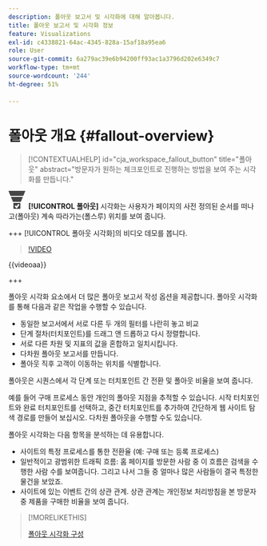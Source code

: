 ```yaml
---
description: 폴아웃 보고서 및 시각화에 대해 알아봅니다.
title: 폴아웃 보고서 및 시각화 정보
feature: Visualizations
exl-id: c4338821-64ac-4345-828a-15af18a95ea6
role: User
source-git-commit: 6a279ac39e6b94200ff93ac1a3796d202e6349c7
workflow-type: tm+mt
source-wordcount: '244'
ht-degree: 51%

---
```


# 폴아웃 개요 {#fallout-overview}

<!-- markdownlint-disable MD034 -->

>[!CONTEXTUALHELP]
>id="cja_workspace_fallout_button"
>title="폴아웃"
>abstract="방문자가 원하는 체크포인트로 진행하는 방법을 보여 주는 시각화를 만듭니다."

<!-- markdownlint-enable MD034 -->


![ConversionFunnel](/help/assets/icons/ConversionFunnel.svg) **[!UICONTROL 폴아웃]** 시각화는 사용자가 페이지의 사전 정의된 순서를 떠나고(폴아웃) 계속 따라가는(폴스루) 위치를 보여 줍니다.

+++ [!UICONTROL 폴아웃 시각화]의 비디오 데모를 봅니다.

>[!VIDEO](https://video.tv.adobe.com/v/345883/?quality=12)

{{videoaa}}

+++

폴아웃 시각화 요소에서 더 많은 폴아웃 보고서 작성 옵션을 제공합니다. 폴아웃 시각화를 통해 다음과 같은 작업을 수행할 수 있습니다.

* 동일한 보고서에서 서로 다른 두 개의 필터를 나란히 놓고 비교
* 단계 절차(터치포인트)를 드래그 앤 드롭하고 다시 정렬합니다.
* 서로 다른 차원 및 지표의 값을 혼합하고 일치시킵니다.
* 다차원 폴아웃 보고서를 만듭니다.
* 폴아웃 직후 고객이 이동하는 위치를 식별합니다.

폴아웃은 시퀀스에서 각 단계 또는 터치포인트 간 전환 및 폴아웃 비율을 보여 줍니다.

예를 들어 구매 프로세스 동안 개인의 폴아웃 지점을 추적할 수 있습니다. 시작 터치포인트와 완료 터치포인트를 선택하고, 중간 터치포인트를 추가하여 간단하게 웹 사이트 탐색 경로를 만들어 보십시오. 다차원 폴아웃을 수행할 수도 있습니다.

폴아웃 시각화는 다음 항목을 분석하는 데 유용합니다.

* 사이트의 특정 프로세스를 통한 전환율 (예: 구매 또는 등록 프로세스)
* 일반적이고 광범위한 트래픽 흐름: 홈 페이지를 방문한 사람 중 이 흐름은 검색을 수행한 사람 수를 보여줍니다. 그리고 나서 그들 중 얼마나 많은 사람들이 결국 특정한 물건을 보았죠.
* 사이트에 있는 이벤트 간의 상관 관계. 상관 관계는 개인정보 처리방침을 본 방문자 중 제품을 구매한 비율을 보여 줍니다.

>[!MORELIKETHIS]
>
>[폴아웃 시각화 구성](configuring-fallout.md)



